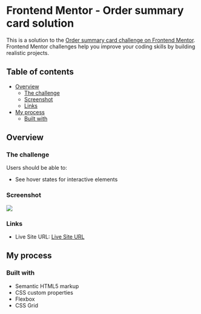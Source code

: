 # Frontend Mentor - Order summary card solution

This is a solution to the [Order summary card challenge on Frontend Mentor](https://www.frontendmentor.io/challenges/order-summary-component-QlPmajDUj). Frontend Mentor challenges help you improve your coding skills by building realistic projects.

## Table of contents

- [Overview](#overview)
  - [The challenge](#the-challenge)
  - [Screenshot](#screenshot)
  - [Links](#links)
- [My process](#my-process)
  - [Built with](#built-with)

## Overview

### The challenge

Users should be able to:

- See hover states for interactive elements

### Screenshot

![](./FinalProduct/mobile.png.jpg)

### Links

- Live Site URL: [Live Site URL](https://sparkling-daffodil-1bedf7.netlify.app/)

## My process

### Built with

- Semantic HTML5 markup
- CSS custom properties
- Flexbox
- CSS Grid
